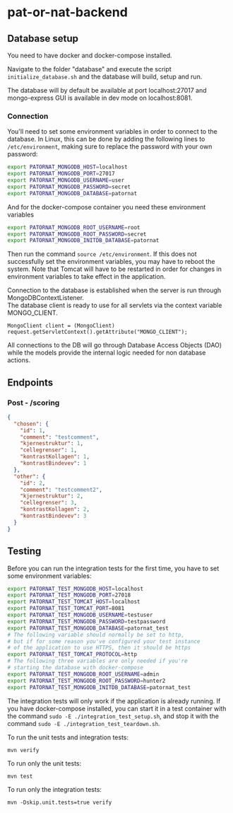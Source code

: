 # pat-or-nat-backend


## Database setup
You need to have docker and docker-compose installed. 

Navigate to the folder "database" and execute the script `initialize_database.sh` and the database will build, setup and run. 

The database will by default be available at port localhost:27017 and mongo-express GUI is available in dev mode on localhost:8081.


### Connection
You'll need to set some environment variables in order to connect to the database. In Linux, this can be done by adding the following lines to `/etc/environment`, making sure to replace the password with your own password:

```bash
export PATORNAT_MONGODB_HOST=localhost
export PATORNAT_MONGODB_PORT=27017
export PATORNAT_MONGODB_USERNAME=user
export PATORNAT_MONGODB_PASSWORD=secret
export PATORNAT_MONGODB_DATABASE=patornat
```
And for the docker-compose container you need these environment variables

```bash
export PATORNAT_MONGODB_ROOT_USERNAME=root
export PATORNAT_MONGODB_ROOT_PASSWORD=secret
export PATORNAT_MONGODB_INITDB_DATABASE=patornat
```
Then run the command `source /etc/environment`. If this does not successfully set the environment variables, you may have to reboot the system. Note that Tomcat will have to be restarted in order for changes in environment variables to take effect in the application.

Connection to the database is established when the server is run through MongoDBContextListener.  
The database client is ready to use for all servlets via the context variable MONGO_CLIENT.

`MongoClient client = (MongoClient) request.getServletContext().getAttribute("MONGO_CLIENT");`

All connections to the DB will go through Database Access Objects (DAO) while the models provide the internal logic needed for non database actions.


## Endpoints

### Post - /scoring
```json 
{
  "chosen": {
    "id": 1,
    "comment": "testcomment",
    "kjernestruktur": 1,
    "cellegrenser": 1,
    "kontrastKollagen": 1,
    "kontrastBindevev": 1
  },
  "other": {
    "id": 2,
    "comment": "testcomment2",
    "kjernestruktur": 2,
    "cellegrenser": 3,
    "kontrastKollagen": 2,
    "kontrastBindevev": 3
  }
}

```

## Testing
Before you can run the integration tests for the first time, you have to set some environment variables:

```bash
export PATORNAT_TEST_MONGODB_HOST=localhost
export PATORNAT_TEST_MONGODB_PORT=27018
export PATORNAT_TEST_TOMCAT_HOST=localhost
export PATORNAT_TEST_TOMCAT_PORT=8081
export PATORNAT_TEST_MONGODB_USERNAME=testuser
export PATORNAT_TEST_MONGODB_PASSWORD=testpassword
export PATORNAT_TEST_MONGODB_DATABASE=patornat_test
# The following variable should normally be set to http,
# but if for some reason you've configured your test instance
# of the application to use HTTPS, then it should be https
export PATORNAT_TEST_TOMCAT_PROTOCOL=http
# The following three variables are only needed if you're
# starting the database with docker-compose
export PATORNAT_TEST_MONGODB_ROOT_USERNAME=admin
export PATORNAT_TEST_MONGODB_ROOT_PASSWORD=hunter2
export PATORNAT_TEST_MONGODB_INITDB_DATABASE=patornat_test

```

The integration tests will only work if the application is already running. If you have docker-compose installed,
you can start it in a test container with the command `sudo -E ./integration_test_setup.sh`,
and stop it with the command `sudo -E ./integration_test_teardown.sh`.

To run the unit tests and integration tests:

```console
mvn verify

```

To run only the unit tests:

```console
mvn test

```

To run only the integration tests:

```console
mvn -Dskip.unit.tests=true verify

```
